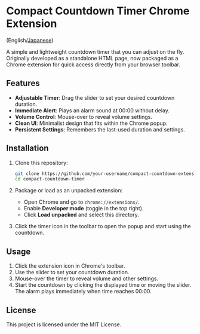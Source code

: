 # Compact Countdown Timer Chrome Extension

(English/[Japanese](README-ja.md))

A simple and lightweight countdown timer that you can adjust on the fly. Originally developed as a standalone HTML page, now packaged as a Chrome extension for quick access directly from your browser toolbar.

## Features

* **Adjustable Timer**: Drag the slider to set your desired countdown duration.
* **Immediate Alert**: Plays an alarm sound at 00:00 without delay.
* **Volume Control**: Mouse-over to reveal volume settings.
* **Clean UI**: Minimalist design that fits within the Chrome popup.
* **Persistent Settings**: Remembers the last-used duration and settings.

## Installation

1. Clone this repository:

   ```bash
   git clone https://github.com/your-username/compact-countdown-extension.git
   cd compact-countdown-timer
   ```
2. Package or load as an unpacked extension:

   * Open Chrome and go to `chrome://extensions/`.
   * Enable **Developer mode** (toggle in the top right).
   * Click **Load unpacked** and select this directory.
3. Click the timer icon in the toolbar to open the popup and start using the countdown.

## Usage

1. Click the extension icon in Chrome's toolbar.
2. Use the slider to set your countdown duration.
3. Mouse-over the timer to reveal volume and other settings.
4. Start the countdown by clicking the displayed time or moving the slider.  The alarm plays immediately when time reaches 00:00.

## License

This project is licensed under the MIT License.

